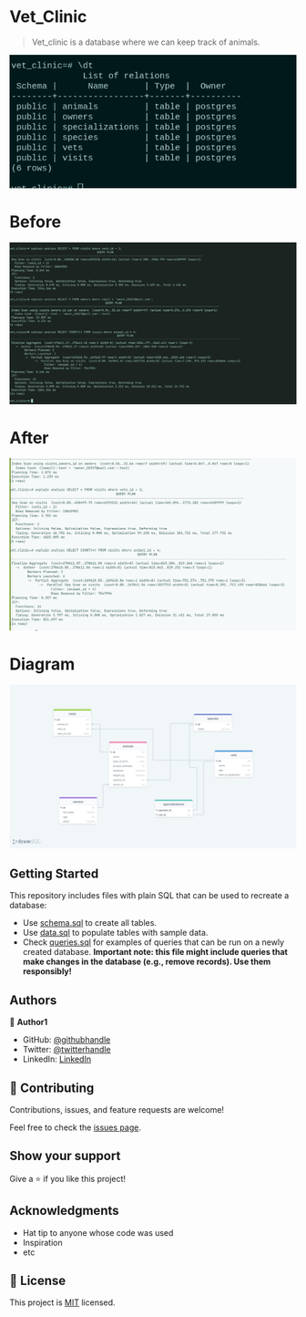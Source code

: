 # Vet_Clinic

> Vet_clinic is a database where we can keep track of animals.

![tables-screenshot](./images/app.png)
# Before
![Before-screenshot](./images/before.png)
# After
![After-screenshot](./images/after.png)
# Diagram
![daigram-screenshot](./images/daigram.jpeg)

## Getting Started

This repository includes files with plain SQL that can be used to recreate a database:

- Use [schema.sql](./schema.sql) to create all tables.
- Use [data.sql](./data.sql) to populate tables with sample data.
- Check [queries.sql](./queries.sql) for examples of queries that can be run on a newly created database. **Important note: this file might include queries that make changes in the database (e.g., remove records). Use them responsibly!**


## Authors

👤 **Author1**

- GitHub: [@githubhandle](https://github.com/Mithi-code)
- Twitter: [@twitterhandle](https://twitter.com/LazyMithlesh)
- LinkedIn: [LinkedIn](https://linkedin.com/in/mithicode)

## 🤝 Contributing

Contributions, issues, and feature requests are welcome!

Feel free to check the [issues page](https://github.com/Mithi-code/vet_clinic/issues).

## Show your support

Give a ⭐️ if you like this project!

## Acknowledgments

- Hat tip to anyone whose code was used
- Inspiration
- etc

## 📝 License

This project is [MIT](./MIT.md) licensed.
